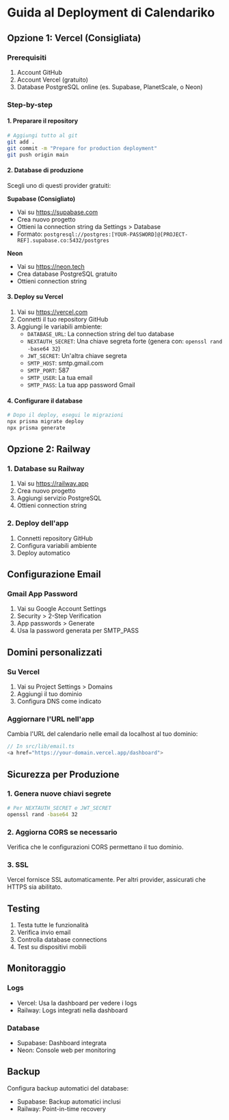 # Guida al Deployment di Calendariko

## Opzione 1: Vercel (Consigliata)

### Prerequisiti
1. Account GitHub
2. Account Vercel (gratuito)
3. Database PostgreSQL online (es. Supabase, PlanetScale, o Neon)

### Step-by-step

#### 1. Preparare il repository
```bash
# Aggiungi tutto al git
git add .
git commit -m "Prepare for production deployment"
git push origin main
```

#### 2. Database di produzione
Scegli uno di questi provider gratuiti:

**Supabase (Consigliato)**
- Vai su https://supabase.com
- Crea nuovo progetto
- Ottieni la connection string da Settings > Database
- Formato: `postgresql://postgres:[YOUR-PASSWORD]@[PROJECT-REF].supabase.co:5432/postgres`

**Neon**
- Vai su https://neon.tech
- Crea database PostgreSQL gratuito
- Ottieni connection string

#### 3. Deploy su Vercel
1. Vai su https://vercel.com
2. Connetti il tuo repository GitHub
3. Aggiungi le variabili ambiente:
   - `DATABASE_URL`: La connection string del tuo database
   - `NEXTAUTH_SECRET`: Una chiave segreta forte (genera con: `openssl rand -base64 32`)
   - `JWT_SECRET`: Un'altra chiave segreta
   - `SMTP_HOST`: smtp.gmail.com
   - `SMTP_PORT`: 587
   - `SMTP_USER`: La tua email
   - `SMTP_PASS`: La tua app password Gmail

#### 4. Configurare il database
```bash
# Dopo il deploy, esegui le migrazioni
npx prisma migrate deploy
npx prisma generate
```

## Opzione 2: Railway

### 1. Database su Railway
1. Vai su https://railway.app
2. Crea nuovo progetto
3. Aggiungi servizio PostgreSQL
4. Ottieni connection string

### 2. Deploy dell'app
1. Connetti repository GitHub
2. Configura variabili ambiente
3. Deploy automatico

## Configurazione Email

### Gmail App Password
1. Vai su Google Account Settings
2. Security > 2-Step Verification
3. App passwords > Generate
4. Usa la password generata per SMTP_PASS

## Domini personalizzati

### Su Vercel
1. Vai su Project Settings > Domains
2. Aggiungi il tuo dominio
3. Configura DNS come indicato

### Aggiornare l'URL nell'app
Cambia l'URL del calendario nelle email da localhost al tuo dominio:
```typescript
// In src/lib/email.ts
<a href="https://your-domain.vercel.app/dashboard">
```

## Sicurezza per Produzione

### 1. Genera nuove chiavi segrete
```bash
# Per NEXTAUTH_SECRET e JWT_SECRET
openssl rand -base64 32
```

### 2. Aggiorna CORS se necessario
Verifica che le configurazioni CORS permettano il tuo dominio.

### 3. SSL
Vercel fornisce SSL automaticamente. Per altri provider, assicurati che HTTPS sia abilitato.

## Testing

1. Testa tutte le funzionalità
2. Verifica invio email
3. Controlla database connections
4. Test su dispositivi mobili

## Monitoraggio

### Logs
- Vercel: Usa la dashboard per vedere i logs
- Railway: Logs integrati nella dashboard

### Database
- Supabase: Dashboard integrata
- Neon: Console web per monitoring

## Backup

Configura backup automatici del database:
- Supabase: Backup automatici inclusi
- Railway: Point-in-time recovery